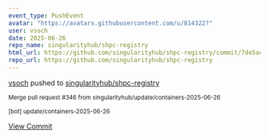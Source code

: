```yaml
---
event_type: PushEvent
avatar: "https://avatars.githubusercontent.com/u/814322?"
user: vsoch
date: 2025-06-26
repo_name: singularityhub/shpc-registry
html_url: https://github.com/singularityhub/shpc-registry/commit/7de5ac6d5606721870d1068d57207bd494667b83
repo_url: https://github.com/singularityhub/shpc-registry
---
```


<a href='https://github.com/vsoch' target='_blank'>vsoch</a> pushed to <a href='https://github.com/singularityhub/shpc-registry' target='_blank'>singularityhub/shpc-registry</a>

<small>Merge pull request #346 from singularityhub/update/containers-2025-06-26

[bot] update/containers-2025-06-26</small>

<a href='https://github.com/singularityhub/shpc-registry/commit/7de5ac6d5606721870d1068d57207bd494667b83' target='_blank'>View Commit</a>